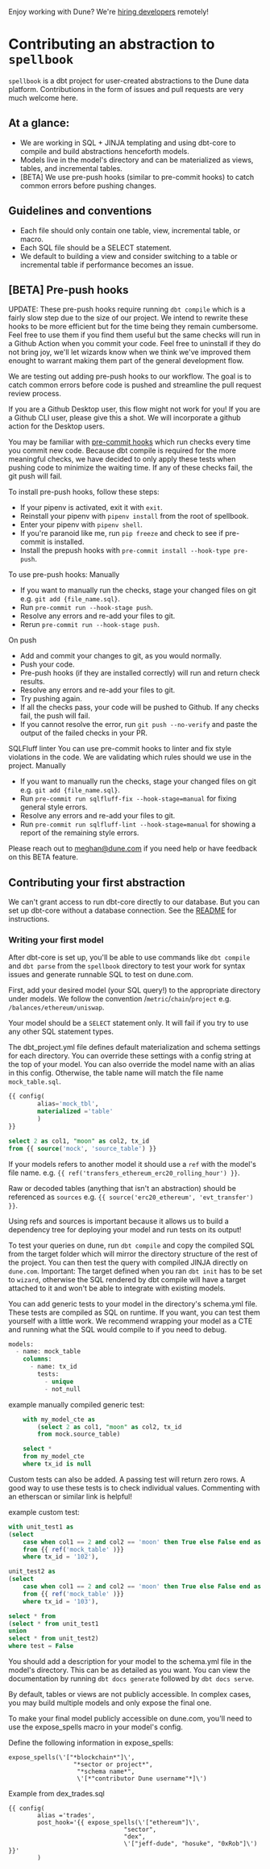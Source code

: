 Enjoy working with Dune? We're [hiring developers](https://dune.com/careers) remotely!

# Contributing an abstraction to `spellbook`

`spellbook` is a dbt project for user-created abstractions to the Dune data platform.
Contributions in the form of issues and pull requests are very much welcome here.

## At a glance:
- We are working in SQL + JINJA templating and using dbt-core to compile and build abstractions henceforth models.
- Models live in the model's directory and can be materialized as views, tables, and incremental tables.
- [BETA] We use pre-push hooks (similar to pre-commit hooks) to catch common errors before pushing changes.

## Guidelines and conventions
- Each file should only contain one table, view, incremental table, or macro.
- Each SQL file should be a SELECT statement.
- We default to building a view and consider switching to a table or incremental table if performance becomes an issue.

## [BETA] Pre-push hooks
UPDATE: These pre-push hooks require running `dbt compile` which is a fairly slow step due to the size of our project. We intend to rewrite these hooks to be more efficient but for the time being they remain cumbersome. Feel free to use them if you find them useful but the same checks will run in a Github Action when you commit your code. Feel free to uninstall if they do not bring joy, we'll let wizards know when we think we've improved them enought to warrant making them part of the general development flow.

We are testing out adding pre-push hooks to our workflow. The goal is to catch common errors before code is pushed and
streamline the pull request review process.

If you are a Github Desktop user, this flow might not work for you! If you are a Github CLI user, please give this a shot. We will incorporate a github action for the Desktop users.

You may be familiar with [pre-commit hooks](https://pre-commit.com/) which run checks every time you commit new code.
Because dbt compile is required for the more meaningful checks, we have decided to only apply these tests when
pushing code to minimize the waiting time. If any of these checks fail, the git push will fail.

To install pre-push hooks, follow these steps:
- If your pipenv is activated, exit it with `exit`.
- Reinstall your pipenv with `pipenv install` from the root of spellbook.
- Enter your pipenv with `pipenv shell`.
- If you're paranoid like me, run `pip freeze` and check to see if pre-commit is installed.
- Install the prepush hooks with `pre-commit install --hook-type pre-push`.

To use pre-push hooks:
Manually
- If you want to manually run the checks, stage your changed files on git e.g. `git add {file_name.sql}`.
- Run `pre-commit run --hook-stage push`.
- Resolve any errors and re-add your files to git.
- Rerun `pre-commit run --hook-stage push`.

On push
- Add and commit your changes to git, as you would normally.
- Push your code.
- Pre-push hooks (if they are installed correctly) will run and return check results.
- Resolve any errors and re-add your files to git.
- Try pushing again.
- If all the checks pass, your code will be pushed to Github. If any checks fail, the push will fail.
- If you cannot resolve the error, run `git push --no-verify` and paste the output of the failed checks in your PR.

SQLFluff linter
You can use pre-commit hooks to linter and fix style violations in the code.
We are validating which rules should we use in the project.
Manually
- If you want to manually run the checks, stage your changed files on git e.g. `git add {file_name.sql}`.
- Run `pre-commit run sqlfluff-fix --hook-stage=manual` for fixing general style errors.
- Resolve any errors and re-add your files to git.
- Run `pre-commit run sqlfluff-lint --hook-stage=manual` for showing a report of the remaining style errors.

Please reach out to meghan@dune.com if you need help or have feedback on this BETA feature.

## Contributing your first abstraction
We can't grant access to run dbt-core directly to our database. But you can set up dbt-core without a database connection. See the [README](https://github.com/duneanalytics/spellbook/blob/main/README.md) for instructions.

### Writing your first model

After dbt-core is set up, you'll be able to use commands like `dbt compile` and `dbt parse` from the `spellbook` directory to test your work for syntax issues and generate runnable SQL to test on dune.com.

First, add your desired model (your SQL query!) to the appropriate directory under models. We follow the convention /`metric`/`chain`/`project` e.g. `/balances/ethereum/uniswap`.

Your model should be a `SELECT` statement only. It will fail if you try to use any other SQL statement types.

The dbt_project.yml file defines default materialization and schema settings for each directory. You can override these settings with a config string at the top of your model.
You can also override the model name with an alias in this config. Otherwise, the table name will match the file name `mock_table.sql`.
```sql
{{ config(
        alias='mock_tbl',
        materialized ='table'
        )
}}

select 2 as col1, "moon" as col2, tx_id
from {{ source('mock', 'source_table') }}
```

If your models refers to another model it should use a `ref` with the model's file name. e.g. `{{ ref('transfers_ethereum_erc20_rolling_hour') }}`.

Raw or decoded tables (anything that isn't an abstraction) should be referenced as `sources` e.g. `{{ source('erc20_ethereum', 'evt_transfer') }}`.

Using refs and sources is important because it allows us to build a dependency tree for deploying your model and run tests on its output!

To test your queries on dune, run `dbt compile` and copy the compiled SQL from the target folder which will mirror the directory structure of the rest of the project.
You can then test the query with compiled JINJA directly on `dune.com`.
Important: The target defined when you ran `dbt init` has to be set to `wizard`, otherwise the SQL rendered by dbt compile will have a target attached to it and won't be able to integrate with existing models.

You can add generic tests to your model in the directory's schema.yml file. These tests are compiled as SQL on runtime. If you want, you can test them yourself with a little work. We recommend wrapping your model as a CTE and running what the SQL would compile to if you need to debug.
```sql
models:
  - name: mock_table
    columns:
      - name: tx_id
        tests:
          - unique
          - not_null
```
 example manually compiled generic test:
```sql
    with my_model_cte as
        (select 2 as col1, "moon" as col2, tx_id
        from mock.source_table)

    select *
    from my_model_cte
    where tx_id is null

```

Custom tests can also be added. A passing test will return zero rows. A good way to use these tests is to check individual values. Commenting with an etherscan or similar link is helpful!

example custom test:
```sql
with unit_test1 as
(select
    case when col1 == 2 and col2 == 'moon' then True else False end as test
    from {{ ref('mock_table' )}}
    where tx_id = '102'),

unit_test2 as
(select
    case when col1 == 2 and col2 == 'moon' then True else False end as test
    from {{ ref('mock_table' )}}
    where tx_id = '103'),

select * from
(select * from unit_test1
union
select * from unit_test2)
where test = False
```

You should add a description for your model to the schema.yml file in the model's directory. This can be as detailed as you want. You can view the documentation by running `dbt docs generate` followed by `dbt docs serve`.

By default, tables or views are not publicly accessible. In complex cases, you may build multiple models and only expose the final one.

To make your final model publicly accessible on dune.com, you'll need to use the expose_spells macro in your model's config.

Define the following information in expose_spells:
```
expose_spells(\'["*blockchain*"]\',
                  "*sector or project*",
                   "*schema name*",
                   \'[*"contributor Dune username"*]\')
```

Example from dex_trades.sql
```
{{ config(
        alias ='trades',
        post_hook='{{ expose_spells(\'["ethereum"]\',
                                "sector",
                                "dex",
                                \'["jeff-dude", "hosuke", "0xRob"]\') }}'
        )
 ```
